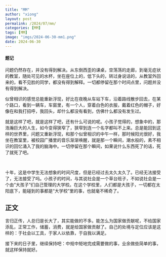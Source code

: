 ```yaml
---
title: "MM"
author: "xiong"
layout: post
permalink: /2024/07/mm/
categories: [MM]
tags: [MM]
image: "imgs/2024-06-30-mm1.png"
date: 2024-06-30
---
```


#### 题记

问题仍然存在，并没有得到解决。从东倒西歪的课桌，空荡荡的走廊，到毫无症状的教室，随处可见的水杯，坐在座位上的，低下头的，转过身说话的，从教室外回来的，看不见脸的同学，都没有得到解释。一切都停留在那个时间点里，问题并没有得到解决。

似曾相识的感觉总能重新浮现，好比在夜晚从车站下车，沿着路线散步回去，在某个路口，看到一辆车，车窗里，有一个人，穿着白色的衣服，戴着红色的帽子，好像在和我打招呼，我回头，却什么都没有看到，仿佛什么都没有发生过。

就是这样了吧，就是这样了吧，还有什么可说的呢。小孩子觉得的，想象中的，那浩瀚巨大的人生，如今变得狭窄了，狭窄到连一个名字都叫不上来。总是能回到这样的世界里，问题又重新浮现，和那个似曾相识的中午一样，那时候阳光很好，我坐在教室里，被校园广播里的音乐渐渐唤醒，就是那一个瞬间，潮水般的，素不相识的回忆涌入了我的脑海中。一切停留在那个瞬间，如果说什么东西死了的话，死了就死了吧。

<br>

十年，这是中学生无法想象的时间尺度，但是已经过去太久太久了。已经无法接受了，无法接受了吗。小孩子的时间，与其说社会是一个草台班子，不如说社会是一个由“大孩子”们自己管理的大学校。在这个学校里，人们都是大孩子，一切都在太阳底下，能碰到的事都是“大学校”里的事，也就毫不稀奇了。

## 正文

言归正传，人总归是长大了，其实能做的不多。能怎么为国家做贡献呢，不给国家添乱，正常工作，储蓄，消费，就是给国家做贡献了。自己的处境与定位应该是这样的：于社会以工具，于家人以依靠，于自我以满足。

接下来的日子里，继续保持吧：中规中矩地完成需要做的事，业余做些简单的事，就这样保持就好。

<!-- ![2024-06-30-mm1.png](imgs/2024-06-30-mm1.png) -->